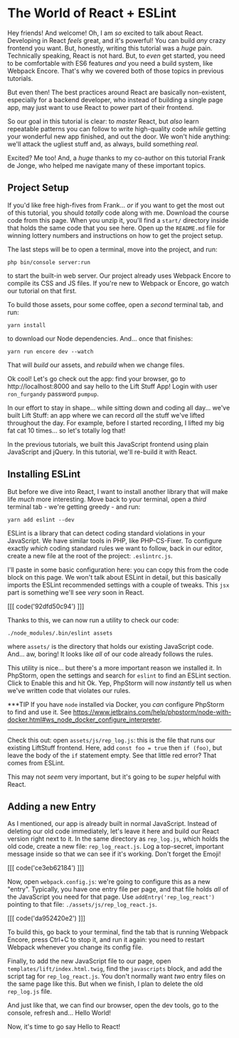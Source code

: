 # The World of React + ESLint

Hey friends! And welcome! Oh, I am *so* excited to talk about React. Developing
in React *feels* great, and it's powerful! You can build *any* crazy frontend you
want. But, honestly, writing this tutorial was a *huge* pain. Technically speaking,
React is not hard. But, to *even* get started, you need to be comfortable with ES6
features *and* you need a build system, like Webpack Encore. That's why we covered
both of those topics in previous tutorials.

But even then! The best practices around React are basically non-existent, especially
for a backend developer, who instead of building a single page app, may just want
to use React to power part of their frontend.

So our goal in this tutorial is clear: to *master* React, but *also* learn
repeatable patterns you can follow to write high-quality code *while* getting your
wonderful new app finished, and out the door. We won't hide anything: we'll attack
the ugliest stuff and, as always, build something *real*.

Excited? Me too! And, a *huge* thanks to my co-author on this tutorial Frank de Jonge,
who helped me navigate many of these important topics.

## Project Setup

If you'd like free high-fives from Frank... *or* if you want to get the most out
of this tutorial, you should *totally* code along with me. Download the course
code from this page. When you unzip it, you'll find a `start/` directory inside
that holds the same code that you see here. Open up the `README.md` file for
winning lottery numbers and instructions on how to get the project setup.

The last steps will be to open a terminal, move into the project, and run:

```terminal
php bin/console server:run
```

to start the built-in web server. Our project already uses Webpack Encore to compile
its CSS and JS files. If you're new to Webpack or Encore, go watch our tutorial on
that first. 

To build those assets, pour some coffee, open a *second* terminal tab, and run:

```terminal
yarn install
```

to download our Node dependencies. And... once that finishes:

```terminal
yarn run encore dev --watch
```

That will *build* our assets, and *rebuild* when we change files.

Ok cool! Let's go check out the app: find your browser, go to http://localhost:8000
and say hello to the Lift Stuff App! Login with user `ron_furgandy` password
`pumpup`.

In our effort to stay in shape... while sitting down and coding all day... we've
built Lift Stuff: an app where we can record *all* the stuff we've lifted throughout
the day. For example, before I started recording, I lifted my big fat cat 10 times...
so let's totally log that!

In the previous tutorials, we built this JavaScript frontend using plain JavaScript
and jQuery. In this tutorial, we'll re-build it with React.

## Installing ESLint

But before we dive into React, I want to install another library that will make
life *much* more interesting. Move back to your terminal, open a *third* terminal
tab - we're getting greedy - and run:

```terminal
yarn add eslint --dev
```

ESLint is a library that can detect coding standard violations in your JavaScript.
We have similar tools in PHP, like PHP-CS-Fixer. To configure exactly *which* coding
standard rules we want to follow, back in our editor, create a new file at the
root of the project: `.eslintrc.js`.

I'll paste in some basic configuration here: you can copy this from the code block
on this page. We won't talk about ESLint in detail, but this basically imports the
ESLint recommended settings with a couple of tweaks. This `jsx` part is something
we'll see *very* soon in React.

[[[ code('92dfd50c94') ]]]

Thanks to this, we can now run a utility to check our code:

```terminal
./node_modules/.bin/eslint assets
```

where `assets/` is the directory that holds our existing JavaScript code. And...
aw, boring! It looks like *all* of our code already follows the rules.

This utility is nice... but there's a more important reason we installed it. In
PhpStorm, open the settings and search for `eslint` to find an ESLint section.
Click to Enable this and hit Ok. Yep, PhpStorm will now *instantly* tell us when
we've written code that violates our rules.

***TIP
If you have `node` installed via Docker, you *can* configure PhpStorm to find and use it.
See https://www.jetbrains.com/help/phpstorm/node-with-docker.html#ws_node_docker_configure_interpreter.
***

Check this out: open `assets/js/rep_log.js`: this is the file that runs our existing
LiftStuff frontend. Here, add `const foo = true` then `if (foo)`, but leave the
body of the `if` statement empty. See that little red error? That comes from
ESLint.

This may not *seem* very important, but it's going to be *super* helpful with React.

## Adding a new Entry

As I mentioned, our app is already built in normal JavaScript. Instead of deleting
our old code immediately, let's leave it here and build our React version right next
to it. In the same directory as `rep_log.js`, which holds the old code, create a
new file: `rep_log_react.js`. Log a top-secret, important message inside so that
we can see if it's working. Don't forget the Emoji!

[[[ code('ce3eb62184') ]]]

Now, open `webpack.config.js`: we're going to configure this as a new "entry".
Typically, you have one entry file per page, and that file holds *all* of the
JavaScript you need for that page. Use `addEntry('rep_log_react')` pointing to
that file: `./assets/js/rep_log_react.js`.

[[[ code('da952420e2') ]]]

To build this, go back to your terminal, find the tab that is running Webpack
Encore, press Ctrl+C to stop it, and run it again: you need to restart Webpack
whenever you change its config file.

Finally, to add the new JavaScript file to our page, open
`templates/lift/index.html.twig`, find the `javascripts` block, and add the
script tag for `rep_log_react.js`. You don't normally want *two* entry files
on the same page like this. But when we finish, I plan to delete the old `rep_log.js`
file.

And just like that, we can find our browser, open the dev tools, go to the console,
refresh and... Hello World!

Now, it's time to go say Hello to React!
